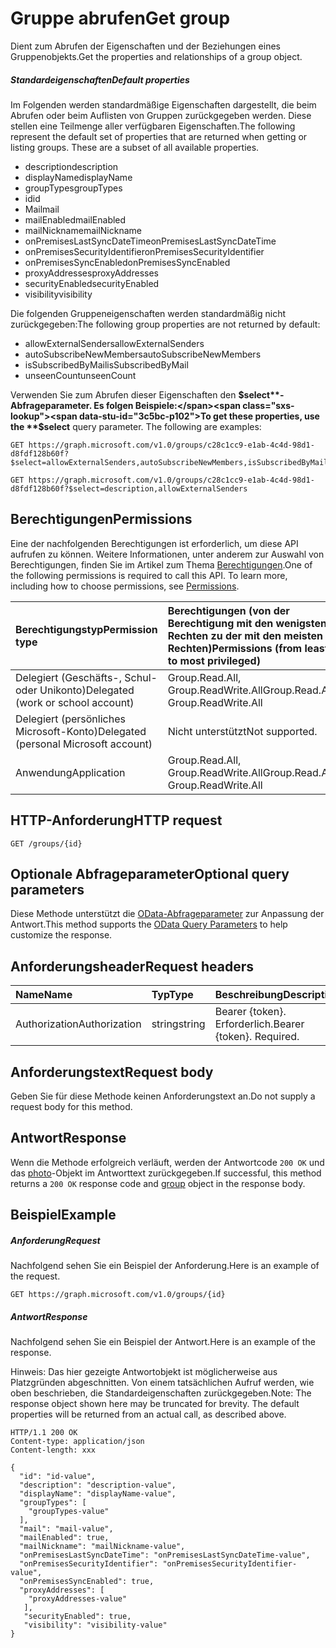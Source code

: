 # <a name="get-group"></a><span data-ttu-id="3c5bc-101">Gruppe abrufen</span><span class="sxs-lookup"><span data-stu-id="3c5bc-101">Get group</span></span>

<span data-ttu-id="3c5bc-102">Dient zum Abrufen der Eigenschaften und der Beziehungen eines Gruppenobjekts.</span><span class="sxs-lookup"><span data-stu-id="3c5bc-102">Get the properties and relationships of a group object.</span></span>

##### <a name="default-properties"></a><span data-ttu-id="3c5bc-103">Standardeigenschaften</span><span class="sxs-lookup"><span data-stu-id="3c5bc-103">Default properties</span></span>

<span data-ttu-id="3c5bc-p101">Im Folgenden werden standardmäßige Eigenschaften dargestellt, die beim Abrufen oder beim Auflisten von Gruppen zurückgegeben werden. Diese stellen eine Teilmenge aller verfügbaren Eigenschaften.</span><span class="sxs-lookup"><span data-stu-id="3c5bc-p101">The following represent the default set of properties that are returned when getting or listing groups. These are a subset of all available properties.</span></span> 

* <span data-ttu-id="3c5bc-106">description</span><span class="sxs-lookup"><span data-stu-id="3c5bc-106">description</span></span>
* <span data-ttu-id="3c5bc-107">displayName</span><span class="sxs-lookup"><span data-stu-id="3c5bc-107">displayName</span></span>
* <span data-ttu-id="3c5bc-108">groupTypes</span><span class="sxs-lookup"><span data-stu-id="3c5bc-108">groupTypes</span></span>
* <span data-ttu-id="3c5bc-109">id</span><span class="sxs-lookup"><span data-stu-id="3c5bc-109">id</span></span>
* <span data-ttu-id="3c5bc-110">Mail</span><span class="sxs-lookup"><span data-stu-id="3c5bc-110">mail</span></span>
* <span data-ttu-id="3c5bc-111">mailEnabled</span><span class="sxs-lookup"><span data-stu-id="3c5bc-111">mailEnabled</span></span>
* <span data-ttu-id="3c5bc-112">mailNickname</span><span class="sxs-lookup"><span data-stu-id="3c5bc-112">mailNickname</span></span>
* <span data-ttu-id="3c5bc-113">onPremisesLastSyncDateTime</span><span class="sxs-lookup"><span data-stu-id="3c5bc-113">onPremisesLastSyncDateTime</span></span>
* <span data-ttu-id="3c5bc-114">onPremisesSecurityIdentifier</span><span class="sxs-lookup"><span data-stu-id="3c5bc-114">onPremisesSecurityIdentifier</span></span>
* <span data-ttu-id="3c5bc-115">onPremisesSyncEnabled</span><span class="sxs-lookup"><span data-stu-id="3c5bc-115">onPremisesSyncEnabled</span></span>
* <span data-ttu-id="3c5bc-116">proxyAddresses</span><span class="sxs-lookup"><span data-stu-id="3c5bc-116">proxyAddresses</span></span>
* <span data-ttu-id="3c5bc-117">securityEnabled</span><span class="sxs-lookup"><span data-stu-id="3c5bc-117">securityEnabled</span></span>
* <span data-ttu-id="3c5bc-118">visibility</span><span class="sxs-lookup"><span data-stu-id="3c5bc-118">visibility</span></span>

<span data-ttu-id="3c5bc-119">Die folgenden Gruppeneigenschaften werden standardmäßig nicht zurückgegeben:</span><span class="sxs-lookup"><span data-stu-id="3c5bc-119">The following group properties are not returned by default:</span></span>

* <span data-ttu-id="3c5bc-120">allowExternalSenders</span><span class="sxs-lookup"><span data-stu-id="3c5bc-120">allowExternalSenders</span></span>
* <span data-ttu-id="3c5bc-121">autoSubscribeNewMembers</span><span class="sxs-lookup"><span data-stu-id="3c5bc-121">autoSubscribeNewMembers</span></span>
* <span data-ttu-id="3c5bc-122">isSubscribedByMail</span><span class="sxs-lookup"><span data-stu-id="3c5bc-122">isSubscribedByMail</span></span>
* <span data-ttu-id="3c5bc-123">unseenCount</span><span class="sxs-lookup"><span data-stu-id="3c5bc-123">unseenCount</span></span>

<span data-ttu-id="3c5bc-p102">Verwenden Sie zum Abrufen dieser Eigenschaften den **$select**-Abfrageparameter. Es folgen Beispiele:</span><span class="sxs-lookup"><span data-stu-id="3c5bc-p102">To get these properties, use the **$select** query parameter. The following are examples:</span></span> 

<!-- { "blockType": "ignored" } -->
```http
GET https://graph.microsoft.com/v1.0/groups/c28c1cc9-e1ab-4c4d-98d1-d8fdf128b60f?$select=allowExternalSenders,autoSubscribeNewMembers,isSubscribedByMail,unseenCount

GET https://graph.microsoft.com/v1.0/groups/c28c1cc9-e1ab-4c4d-98d1-d8fdf128b60f?$select=description,allowExternalSenders
```


## <a name="permissions"></a><span data-ttu-id="3c5bc-126">Berechtigungen</span><span class="sxs-lookup"><span data-stu-id="3c5bc-126">Permissions</span></span>
<span data-ttu-id="3c5bc-p103">Eine der nachfolgenden Berechtigungen ist erforderlich, um diese API aufrufen zu können. Weitere Informationen, unter anderem zur Auswahl von Berechtigungen, finden Sie im Artikel zum Thema [Berechtigungen](../../../concepts/permissions_reference.md).</span><span class="sxs-lookup"><span data-stu-id="3c5bc-p103">One of the following permissions is required to call this API. To learn more, including how to choose permissions, see [Permissions](../../../concepts/permissions_reference.md).</span></span>

|<span data-ttu-id="3c5bc-129">Berechtigungstyp</span><span class="sxs-lookup"><span data-stu-id="3c5bc-129">Permission type</span></span>      | <span data-ttu-id="3c5bc-130">Berechtigungen (von der Berechtigung mit den wenigsten Rechten zu der mit den meisten Rechten)</span><span class="sxs-lookup"><span data-stu-id="3c5bc-130">Permissions (from least to most privileged)</span></span>              |
|:--------------------|:---------------------------------------------------------|
|<span data-ttu-id="3c5bc-131">Delegiert (Geschäfts-, Schul- oder Unikonto)</span><span class="sxs-lookup"><span data-stu-id="3c5bc-131">Delegated (work or school account)</span></span> | <span data-ttu-id="3c5bc-132">Group.Read.All, Group.ReadWrite.All</span><span class="sxs-lookup"><span data-stu-id="3c5bc-132">Group.Read.All, Group.ReadWrite.All</span></span>    |
|<span data-ttu-id="3c5bc-133">Delegiert (persönliches Microsoft-Konto)</span><span class="sxs-lookup"><span data-stu-id="3c5bc-133">Delegated (personal Microsoft account)</span></span> | <span data-ttu-id="3c5bc-134">Nicht unterstützt</span><span class="sxs-lookup"><span data-stu-id="3c5bc-134">Not supported.</span></span>    |
|<span data-ttu-id="3c5bc-135">Anwendung</span><span class="sxs-lookup"><span data-stu-id="3c5bc-135">Application</span></span> | <span data-ttu-id="3c5bc-136">Group.Read.All, Group.ReadWrite.All</span><span class="sxs-lookup"><span data-stu-id="3c5bc-136">Group.Read.All, Group.ReadWrite.All</span></span> |

## <a name="http-request"></a><span data-ttu-id="3c5bc-137">HTTP-Anforderung</span><span class="sxs-lookup"><span data-stu-id="3c5bc-137">HTTP request</span></span>
<!-- { "blockType": "ignored" } -->
```http
GET /groups/{id}
```
## <a name="optional-query-parameters"></a><span data-ttu-id="3c5bc-138">Optionale Abfrageparameter</span><span class="sxs-lookup"><span data-stu-id="3c5bc-138">Optional query parameters</span></span>
<span data-ttu-id="3c5bc-139">Diese Methode unterstützt die [OData-Abfrageparameter](http://developer.microsoft.com/en-us/graph/docs/overview/query_parameters) zur Anpassung der Antwort.</span><span class="sxs-lookup"><span data-stu-id="3c5bc-139">This method supports the [OData Query Parameters](http://developer.microsoft.com/en-us/graph/docs/overview/query_parameters) to help customize the response.</span></span>
## <a name="request-headers"></a><span data-ttu-id="3c5bc-140">Anforderungsheader</span><span class="sxs-lookup"><span data-stu-id="3c5bc-140">Request headers</span></span>
| <span data-ttu-id="3c5bc-141">Name</span><span class="sxs-lookup"><span data-stu-id="3c5bc-141">Name</span></span>       | <span data-ttu-id="3c5bc-142">Typ</span><span class="sxs-lookup"><span data-stu-id="3c5bc-142">Type</span></span> | <span data-ttu-id="3c5bc-143">Beschreibung</span><span class="sxs-lookup"><span data-stu-id="3c5bc-143">Description</span></span>|
|:-----------|:------|:----------|
| <span data-ttu-id="3c5bc-144">Authorization</span><span class="sxs-lookup"><span data-stu-id="3c5bc-144">Authorization</span></span>  | <span data-ttu-id="3c5bc-145">string</span><span class="sxs-lookup"><span data-stu-id="3c5bc-145">string</span></span>  | <span data-ttu-id="3c5bc-p104">Bearer {token}. Erforderlich.</span><span class="sxs-lookup"><span data-stu-id="3c5bc-p104">Bearer {token}. Required.</span></span> |

## <a name="request-body"></a><span data-ttu-id="3c5bc-148">Anforderungstext</span><span class="sxs-lookup"><span data-stu-id="3c5bc-148">Request body</span></span>
<span data-ttu-id="3c5bc-149">Geben Sie für diese Methode keinen Anforderungstext an.</span><span class="sxs-lookup"><span data-stu-id="3c5bc-149">Do not supply a request body for this method.</span></span>

## <a name="response"></a><span data-ttu-id="3c5bc-150">Antwort</span><span class="sxs-lookup"><span data-stu-id="3c5bc-150">Response</span></span>

<span data-ttu-id="3c5bc-151">Wenn die Methode erfolgreich verläuft, werden der Antwortcode `200 OK` und das [photo](../resources/group.md)-Objekt im Antworttext zurückgegeben.</span><span class="sxs-lookup"><span data-stu-id="3c5bc-151">If successful, this method returns a `200 OK` response code and [group](../resources/group.md) object in the response body.</span></span>
## <a name="example"></a><span data-ttu-id="3c5bc-152">Beispiel</span><span class="sxs-lookup"><span data-stu-id="3c5bc-152">Example</span></span>
##### <a name="request"></a><span data-ttu-id="3c5bc-153">Anforderung</span><span class="sxs-lookup"><span data-stu-id="3c5bc-153">Request</span></span>
<span data-ttu-id="3c5bc-154">Nachfolgend sehen Sie ein Beispiel der Anforderung.</span><span class="sxs-lookup"><span data-stu-id="3c5bc-154">Here is an example of the request.</span></span>
<!-- {
  "blockType": "request",
  "name": "get_group"
}-->
```http
GET https://graph.microsoft.com/v1.0/groups/{id}
```
##### <a name="response"></a><span data-ttu-id="3c5bc-155">Antwort</span><span class="sxs-lookup"><span data-stu-id="3c5bc-155">Response</span></span>
<span data-ttu-id="3c5bc-156">Nachfolgend sehen Sie ein Beispiel der Antwort.</span><span class="sxs-lookup"><span data-stu-id="3c5bc-156">Here is an example of the response.</span></span>

<span data-ttu-id="3c5bc-p105">Hinweis: Das hier gezeigte Antwortobjekt ist möglicherweise aus Platzgründen abgeschnitten. Von einem tatsächlichen Aufruf werden, wie oben beschrieben, die Standardeigenschaften zurückgegeben.</span><span class="sxs-lookup"><span data-stu-id="3c5bc-p105">Note: The response object shown here may be truncated for brevity. The default properties will be returned from an actual call, as described above.</span></span>
<!-- {
  "blockType": "response",
  "truncated": true,
  "@odata.type": "microsoft.graph.group"
} -->
```http
HTTP/1.1 200 OK
Content-type: application/json
Content-length: xxx

{
  "id": "id-value",
  "description": "description-value",
  "displayName": "displayName-value",
  "groupTypes": [
    "groupTypes-value"
  ],
  "mail": "mail-value",
  "mailEnabled": true,
  "mailNickname": "mailNickname-value",
  "onPremisesLastSyncDateTime": "onPremisesLastSyncDateTime-value",
  "onPremisesSecurityIdentifier": "onPremisesSecurityIdentifier-value",
  "onPremisesSyncEnabled": true,
  "proxyAddresses": [
    "proxyAddresses-value"
   ],
   "securityEnabled": true,
   "visibility": "visibility-value"
}
```

<!-- uuid: 8fcb5dbc-d5aa-4681-8e31-b001d5168d79
2015-10-25 14:57:30 UTC -->
<!-- {
  "type": "#page.annotation",
  "description": "Get group",
  "keywords": "",
  "section": "documentation",
  "tocPath": ""
}-->

